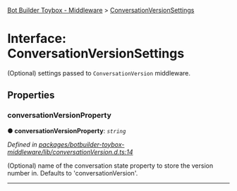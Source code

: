 [Bot Builder Toybox - Middleware](../README.md) > [ConversationVersionSettings](../interfaces/botbuilder_toybox_middleware.conversationversionsettings.md)



# Interface: ConversationVersionSettings


(Optional) settings passed to `ConversationVersion` middleware.


## Properties
<a id="conversationversionproperty"></a>

###  conversationVersionProperty

**●  conversationVersionProperty**:  *`string`* 

*Defined in [packages/botbuilder-toybox-middleware/lib/conversationVersion.d.ts:14](https://github.com/Stevenic/botbuilder-toybox/blob/12f3395/packages/botbuilder-toybox-middleware/lib/conversationVersion.d.ts#L14)*



(Optional) name of the conversation state property to store the version number in. Defaults to 'conversationVersion'.




___


